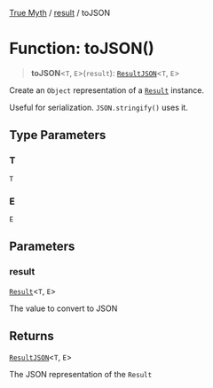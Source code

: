 [True Myth](../../index.md) / [result](../index.md) / toJSON

# Function: toJSON()

> **toJSON**\<`T`, `E`\>(`result`): [`ResultJSON`](../type-aliases/ResultJSON.md)\<`T`, `E`\>

Create an `Object` representation of a [`Result`](../classes/Result.md) instance.

Useful for serialization. `JSON.stringify()` uses it.

## Type Parameters

### T

`T`

### E

`E`

## Parameters

### result

[`Result`](../classes/Result.md)\<`T`, `E`\>

The value to convert to JSON

## Returns

[`ResultJSON`](../type-aliases/ResultJSON.md)\<`T`, `E`\>

The JSON representation of the `Result`
